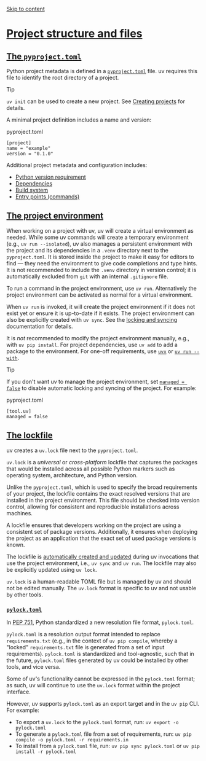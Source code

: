 [Skip to content](https://docs.astral.sh/uv/concepts/projects/layout/#project-structure-and-files)

# [Project structure and files](https://docs.astral.sh/uv/concepts/projects/layout/\#project-structure-and-files)

## [The `pyproject.toml`](https://docs.astral.sh/uv/concepts/projects/layout/\#the-pyprojecttoml)

Python project metadata is defined in a
[`pyproject.toml`](https://packaging.python.org/en/latest/guides/writing-pyproject-toml/) file. uv
requires this file to identify the root directory of a project.

Tip

`uv init` can be used to create a new project. See [Creating projects](https://docs.astral.sh/uv/concepts/projects/init/) for
details.

A minimal project definition includes a name and version:

pyproject.toml

```
[project]
name = "example"
version = "0.1.0"

```

Additional project metadata and configuration includes:

- [Python version requirement](https://docs.astral.sh/uv/concepts/projects/config/#python-version-requirement)
- [Dependencies](https://docs.astral.sh/uv/concepts/projects/dependencies/)
- [Build system](https://docs.astral.sh/uv/concepts/projects/config/#build-systems)
- [Entry points (commands)](https://docs.astral.sh/uv/concepts/projects/config/#entry-points)

## [The project environment](https://docs.astral.sh/uv/concepts/projects/layout/\#the-project-environment)

When working on a project with uv, uv will create a virtual environment as needed. While some uv
commands will create a temporary environment (e.g., `uv run --isolated`), uv also manages a
persistent environment with the project and its dependencies in a `.venv` directory next to the
`pyproject.toml`. It is stored inside the project to make it easy for editors to find — they need
the environment to give code completions and type hints. It is not recommended to include the
`.venv` directory in version control; it is automatically excluded from `git` with an internal
`.gitignore` file.

To run a command in the project environment, use `uv run`. Alternatively the project environment can
be activated as normal for a virtual environment.

When `uv run` is invoked, it will create the project environment if it does not exist yet or ensure
it is up-to-date if it exists. The project environment can also be explicitly created with
`uv sync`. See the [locking and syncing](https://docs.astral.sh/uv/concepts/projects/sync/) documentation for details.

It is _not_ recommended to modify the project environment manually, e.g., with `uv pip install`. For
project dependencies, use `uv add` to add a package to the environment. For one-off requirements,
use [`uvx`](https://docs.astral.sh/uv/guides/tools/) or
[`uv run --with`](https://docs.astral.sh/uv/concepts/projects/run/#requesting-additional-dependencies).

Tip

If you don't want uv to manage the project environment, set [`managed = false`](https://docs.astral.sh/uv/reference/settings/#managed)
to disable automatic locking and syncing of the project. For example:

pyproject.toml

```
[tool.uv]
managed = false

```

## [The lockfile](https://docs.astral.sh/uv/concepts/projects/layout/\#the-lockfile)

uv creates a `uv.lock` file next to the `pyproject.toml`.

`uv.lock` is a _universal_ or _cross-platform_ lockfile that captures the packages that would be
installed across all possible Python markers such as operating system, architecture, and Python
version.

Unlike the `pyproject.toml`, which is used to specify the broad requirements of your project, the
lockfile contains the exact resolved versions that are installed in the project environment. This
file should be checked into version control, allowing for consistent and reproducible installations
across machines.

A lockfile ensures that developers working on the project are using a consistent set of package
versions. Additionally, it ensures when deploying the project as an application that the exact set
of used package versions is known.

The lockfile is [automatically created and updated](https://docs.astral.sh/uv/concepts/projects/sync/#automatic-lock-and-sync) during uv
invocations that use the project environment, i.e., `uv sync` and `uv run`. The lockfile may also be
explicitly updated using `uv lock`.

`uv.lock` is a human-readable TOML file but is managed by uv and should not be edited manually. The
`uv.lock` format is specific to uv and not usable by other tools.

### [`pylock.toml`](https://docs.astral.sh/uv/concepts/projects/layout/\#pylocktoml)

In [PEP 751](https://peps.python.org/pep-0751/), Python standardized a new resolution file format,
`pylock.toml`.

`pylock.toml` is a resolution output format intended to replace `requirements.txt` (e.g., in the
context of `uv pip compile`, whereby a "locked" `requirements.txt` file is generated from a set of
input requirements). `pylock.toml` is standardized and tool-agnostic, such that in the future,
`pylock.toml` files generated by uv could be installed by other tools, and vice versa.

Some of uv's functionality cannot be expressed in the `pylock.toml` format; as such, uv will
continue to use the `uv.lock` format within the project interface.

However, uv supports `pylock.toml` as an export target and in the `uv pip` CLI. For example:

- To export a `uv.lock` to the `pylock.toml` format, run: `uv export -o pylock.toml`
- To generate a `pylock.toml` file from a set of requirements, run:
`uv pip compile -o pylock.toml -r requirements.in`
- To install from a `pylock.toml` file, run: `uv pip sync pylock.toml` or
`uv pip install -r pylock.toml`
